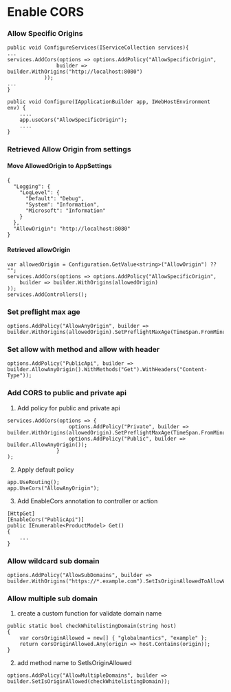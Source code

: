 # Enable CORS
### Allow Specific Origins
```
public void ConfigureServices(IServiceCollection services){
...
services.AddCors(options => options.AddPolicy("AllowSpecificOrigin",
                builder => builder.WithOrigins("http://localhost:8080")
            ));
...
}
```
```
public void Configure(IApplicationBuilder app, IWebHostEnvironment env) {
    ....
    app.useCors("AllowSpecificOrigin");
    ....
}
```


### Retrieved Allow Origin from settings
#### Move AllowedOrigin to AppSettings
```
{
  "Logging": {
    "LogLevel": {
      "Default": "Debug",
      "System": "Information",
      "Microsoft": "Information"
    }
  },
  "AllowOrigin": "http://localhost:8080"
}
```

#### Retrieved allowOrigin
```
var allowedOrigin = Configuration.GetValue<string>("AllowOrigin") ?? "";
services.AddCors(options => options.AddPolicy("AllowSpecificOrigin",
    builder => builder.WithOrigins(allowedOrigin)
));
services.AddControllers();
```

### Set preflight max age
```
options.AddPolicy("AllowAnyOrigin", builder => builder.WithOrigins(allowedOrigin).SetPreflightMaxAge(TimeSpan.FromMinutes(10)));
```

### Set allow with method and allow with header
```
options.AddPolicy("PublicApi", builder => builder.AllowAnyOrigin().WithMethods("Get").WithHeaders("Content-Type"));
```

### Add CORS to public and private api
1. Add policy for public and private api
```
services.AddCors(options => {
                    options.AddPolicy("Private", builder => builder.WithOrigins(allowedOrigin).SetPreflightMaxAge(TimeSpan.FromMinutes(10)));
                    options.AddPolicy("Public", builder => builder.AllowAnyOrigin());
                }
);
```

2. Apply default policy
```
app.UseRouting();
app.UseCors("AllowAnyOrigin");
```

3. Add EnableCors annotation to controller or action
```
[HttpGet]
[EnableCors("PublicApi")]
public IEnumerable<ProductModel> Get()
{
    ...
}
```


### Allow wildcard sub domain
```
options.AddPolicy("AllowSubDomains", builder => builder.WithOrigins("https://*.example.com").SetIsOriginAllowedToAllowWildcardSubdomains());
```

### Allow multiple sub domain
1. create a custom function for validate domain name
```
public static bool checkWhitelistingDomain(string host)
{
    var corsOriginAllowed = new[] { "globalmantics", "example" };
    return corsOriginAllowed.Any(origin => host.Contains(origin));
}
```

2. add method name to SetIsOriginAllowed
```
options.AddPolicy("AllowMultipleDomains", builder => builder.SetIsOriginAllowed(checkWhitelistingDomain));
```
